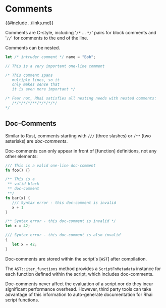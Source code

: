 Comments
========

{{#include ../links.md}}

Comments are C-style, including '`/*` ... `*/`' pairs for block comments
and '`//`' for comments to the end of the line.

Comments can be nested.

```rust
let /* intruder comment */ name = "Bob";

// This is a very important one-line comment

/* This comment spans
   multiple lines, so it
   only makes sense that
   it is even more important */

/* Fear not, Rhai satisfies all nesting needs with nested comments:
   /*/*/*/*/**/*/*/*/*/
*/
```


Doc-Comments
------------

Similar to Rust, comments starting with `///` (three slashes) or `/**` (two asterisks) are
_doc-comments_.

Doc-comments can only appear in front of [function] definitions, not any other elements:

```rust
/// This is a valid one-line doc-comment
fn foo() {}

/** This is a
 ** valid block
 ** doc-comment
 **/
fn bar(x) {
   /// Syntax error - this doc-comment is invalid
   x + 1
}

/** Syntax error - this doc-comment is invalid */
let x = 42;

/// Syntax error - this doc-comment is also invalid
{
   let x = 42;
}
```

Doc-comments are stored within the script's [`AST`] after compilation.

The `AST::iter_functions` method provides a `ScriptFnMetadata` instance
for each function defined within the script, which includes doc-comments.

Doc-comments never affect the evaluation of a script nor do they incur
significant performance overhead.  However, third party tools can take advantage
of this information to auto-generate documentation for Rhai script functions.
